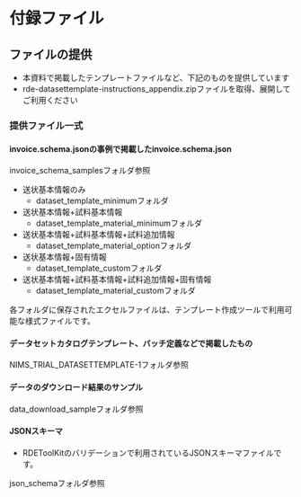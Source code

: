 # 付録ファイル

## ファイルの提供
- 本資料で掲載したテンプレートファイルなど、下記のものを提供しています
- rde-datasettemplate-instructions_appendix.zipファイルを取得、展開してご利用ください

### 提供ファイル一式


#### invoice.schema.jsonの事例で掲載したinvoice.schema.json

invoice_schema_samplesフォルダ参照

- 送状基本情報のみ
    - dataset_template_minimumフォルダ
- 送状基本情報+試料基本情報
    - dataset_template_material_minimumフォルダ
- 送状基本情報+試料基本情報+試料追加情報
    - dataset_template_material_optionフォルダ
- 送状基本情報+固有情報
    - dataset_template_customフォルダ
- 送状基本情報+試料基本情報+試料追加情報+固有情報
    - dataset_template_material_customフォルダ

各フォルダに保存されたエクセルファイルは、テンプレート作成ツールで利用可能な様式ファイルです。


#### データセットカタログテンプレート、バッチ定義などで掲載したもの

NIMS_TRIAL_DATASETTEMPLATE-1フォルダ参照


#### データのダウンロード結果のサンプル

data_download_sampleフォルダ参照


#### JSONスキーマ

- RDEToolKitのバリデーションで利用されているJSONスキーマファイルです。

json_schemaフォルダ参照
